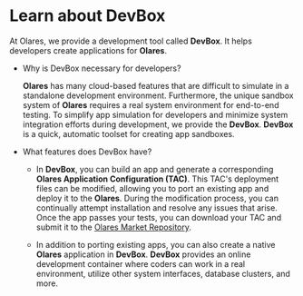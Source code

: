 # Learn about DevBox

At Olares, we provide a development tool called **DevBox**. It helps developers create applications for **Olares**.

- Why is DevBox necessary for developers?
    
  **Olares** has many cloud-based features that are difficult to simulate in a standalone development environment. Furthermore, the unique sandbox system of **Olares** requires a real system environment for end-to-end testing. To simplify app simulation for developers and minimize system integration efforts during development, we provide the **DevBox**. **DevBox** is a quick, automatic toolset for creating app sandboxes.

- What features does DevBox have?

  - In **DevBox**, you can build an app and generate a corresponding **Olares Application Configuration (TAC)**. This TAC's deployment files can be modified, allowing you to port an existing app and deploy it to the **Olares**. During the modification process, you can continually attempt installation and resolve any issues that arise. Once the app passes your tests, you can download your TAC and submit it to the [Olares Market Repository](https://github.com/beclab/apps).


  - In addition to porting existing apps, you can also create a native **Olares** application in **DevBox**. **DevBox** provides an online development container where coders can work in a real environment, utilize other system interfaces, database clusters, and more.